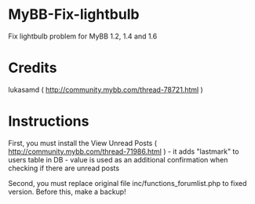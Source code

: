 MyBB-Fix-lightbulb
=============

Fix lightbulb problem for MyBB 1.2, 1.4 and 1.6

Credits
=============
lukasamd ( http://community.mybb.com/thread-78721.html )

Instructions
=============
First, you must install the View Unread Posts ( http://community.mybb.com/thread-71986.html ) - it adds "lastmark" to users table in DB - value is used as an additional confirmation when checking if there are unread posts

Second, you must replace original file inc/functions_forumlist.php to fixed version. Before this, make a backup!